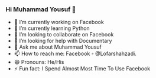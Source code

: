 ### Hi Muhammad Yousuf 👋






- 🔭 I’m currently working on Facebook
- 🌱 I’m currently learning Python
- 👯 I’m looking to collaborate on Facebook
- 🤔 I’m looking for help with Documentary
- 💬 Ask me about Muhammad Yousuf
- 📫 How to reach me: Facebook - @Lofarshahzadi.
- 😄 Pronouns: He/His
- ⚡ Fun fact: I Spend Almost Most Time To Use Facebook

